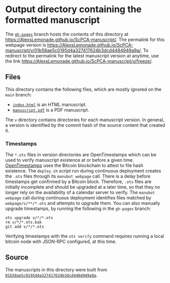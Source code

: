 # Output directory containing the formatted manuscript

The [`gh-pages`](https://github.com/AlexsLemonade/ScPCA-manuscript/tree/gh-pages) branch hosts the contents of this directory at <https://AlexsLemonade.github.io/ScPCA-manuscript/>.
The permalink for this webpage version is <https://AlexsLemonade.github.io/ScPCA-manuscript/v/01b58ae5c0195d4a327417624b3dcd4484949a9a/>.
To redirect to the permalink for the latest manuscript version at anytime, use the link <https://AlexsLemonade.github.io/ScPCA-manuscript/v/freeze/>.

## Files

This directory contains the following files, which are mostly ignored on the `main` branch:

+ [`index.html`](index.html) is an HTML manuscript.
+ [`manuscript.pdf`](manuscript.pdf) is a PDF manuscript.

The `v` directory contains directories for each manuscript version.
In general, a version is identified by the commit hash of the source content that created it.

### Timestamps

The `*.ots` files in version directories are OpenTimestamps which can be used to verify manuscript existence at or before a given time.
[OpenTimestamps](https://opentimestamps.org/) uses the Bitcoin blockchain to attest to file hash existence.
The `deploy.sh` script run during continuous deployment creates the `.ots` files through its `manubot webpage` call.
There is a delay before timestamps get confirmed by a Bitcoin block.
Therefore, `.ots` files are initially incomplete and should be upgraded at a later time, so that they no longer rely on the availability of a calendar server to verify.
The `manubot webpage` call during continuous deployment identifies files matched by `webpage/v/**/*.ots` and attempts to upgrade them.
You can also manually upgrade timestamps, by running the following in the `gh-pages` branch:

```shell
ots upgrade v/*/*.ots
rm v/*/*.ots.bak
git add v/*/*.ots
```

Verifying timestamps with the `ots verify` command requires running a local bitcoin node with JSON-RPC configured, at this time.

## Source

The manuscripts in this directory were built from
[`01b58ae5c0195d4a327417624b3dcd4484949a9a`](https://github.com/AlexsLemonade/ScPCA-manuscript/commit/01b58ae5c0195d4a327417624b3dcd4484949a9a).
